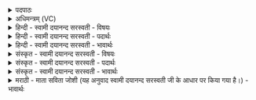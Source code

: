 <details><summary>पदपाठः</summary>

म॒ही। द्यौः। पृ॒थि॒वी। च॒। नः॒। इ॒मम्। य॒ज्ञम्। मि॒मि॒क्ष॒ता॒म्। पि॒पृ॒ताम्। नः॒। भरी॑मभि॒रिति॒ भरी॑मऽभिः। ३२।
</details>

<details><summary>अधिमन्त्रम् (VC)</summary>

- दम्पती देवते
- मेधातिथिर्ऋषिः
- आर्षी गायत्री
- षड्जः
</details>

<details><summary>हिन्दी - स्वामी दयानन्द सरस्वती - विषयः</summary>

फिर गृहस्थों के कर्मों का उपदेश अगले मन्त्र में किया है ॥
</details>

<details><summary>हिन्दी - स्वामी दयानन्द सरस्वती - पदार्थः</summary>

पदार्थान्वयभाषाः -  हे स्त्री-पुरुष ! तुम दोनों (मही) अति प्रशंसनीय (द्यौः) दिव्य पुरुष की आकृतियुक्त पति और अति प्रशंसनीय (पृथिवी) बढ़े हुए शील और क्षमा धारण करने आदि की सामर्थ्यवाली तू (भरीमभिः) धीरता और सब को सन्तुष्ट करनेवाले गुणों से युक्त व्यवहारों वा पदार्थों से (नः) हमारा (च) औरों का भी (इमम्) इस (यज्ञम्) विद्वानों के प्रशंसा करने योग्य गृहाश्रम को (मिमिक्षताम्) सुखों से अभिषिक्त और (पिपृताम्) परिपूर्ण करना चाहो ॥३२॥
</details>

<details><summary>हिन्दी - स्वामी दयानन्द सरस्वती - भावार्थः</summary>

भावार्थभाषाः -  जैसे सूर्यलोक जलादि पदार्थों को खींच और वर्षा कर रक्षा और पृथिवी आदि पदार्थों का प्रकाश करता है, वैसे यह पति श्रेष्ठ गुण और पदार्थों का संग्रह करके देने से रक्षा और विद्या आदि गुणों को प्रकाशित करता है तथा जिस प्रकार यह पृथिवी सब प्राणियों को धारण कर उन की रक्षा करती है, वैसे स्त्री गर्भ आदि व्यवहारों को धारण कर सब की पालना करती है। इस प्रकार स्त्री और पुरुष इकट्ठे होकर स्वार्थ को सिद्ध कर मन, वचन और कर्म से सब प्राणियों को भी सुख देवें ॥३२॥
</details>

<details><summary>संस्कृत - स्वामी दयानन्द सरस्वती - विषयः</summary>

पुनर्गार्हस्थ्यकर्म्मोपदेशमाह ॥
</details>

<details><summary>संस्कृत - स्वामी दयानन्द सरस्वती - पदार्थः</summary>

पदार्थान्वयभाषाः -  हे दम्पती ! भवन्तौ मही द्यौः महान् प्रकाशमानः पतिः मही पृथिवी स्त्री च त्वं भरीमभिर्नोऽस्माकं चादन्येषामिमं यज्ञं मिमिक्षतां पिपृताञ्च ॥३२॥
</details>

<details><summary>संस्कृत - स्वामी दयानन्द सरस्वती - भावार्थः</summary>

भावार्थभाषाः -  यथा सूर्य्यो जलाद्याकृष्य वर्षित्वा पाति, पृथिव्यादिपदार्थान् प्रकाशयति, तद्वदयम्पतिः सद्गुणान् पदार्थान् सङ्गृह्य तद्दानेन रक्षेत्, विद्यादिगुणान् प्रकाशयेत्। यथेयं पृथिवी सर्वान् प्राणिनो धृत्वा पालयति, तथेयं स्त्री गर्भादीन् धृत्वा पालयेत् एवं सहितौ भूत्वा स्वार्थं संसाध्य मनोवाक्कर्म्मभिरन्यान् सर्वान् प्राणिनः सततं सुखयेताम् ॥३२॥
</details>

<details><summary>मराठी - माता सविता जोशी (यह अनुवाद स्वामी दयानन्द सरस्वती जी के आधार पर किया गया है।) - भावार्थः</summary>

भावार्थभाषाः -  ज्याप्रमाणे सूर्य जलादि पदार्थांना ओढून घेतो व पर्जन्याचा वर्षाव करून सर्वांचे रक्षण करतो आणि पृथ्वी इत्यादी पदार्थांना प्रकाशित करतो. त्याप्रमाणे पती श्रेष्ठ गुणांचा व पदार्थांचा संग्रह करून रक्षण करतो आणि विद्या इत्यादी गुण प्रकट करतो. जशी पृथ्वी सर्व प्राण्यांना धारण करून त्याचे पालन करते. याप्रमाणे स्त्री व पुरुष यांनी एकत्रितपणे गृहस्थाश्रम सिद्ध करावा आणि मन, वचन, कर्माने सर्व प्राण्यांना सुख द्यावे.
</details>